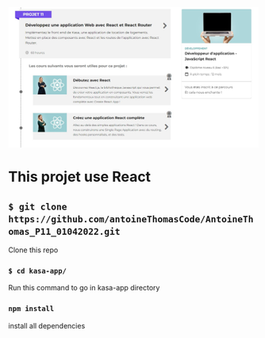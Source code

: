 ![P11](https://github.com/antoineThomasCode/AntoineThomas_P11_01042022/blob/main/P11-Kasa.jpg)

# This projet use React 

## `$ git clone https://github.com/antoineThomasCode/AntoineThomas_P11_01042022.git`

Clone this repo 

### `$ cd kasa-app/`

Run this command to go in kasa-app directory


### `npm install`

install all dependencies 








